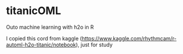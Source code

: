 # titanicOML
Outo machine learning with h2o in R

I copied this cord from kaggle (https://www.kaggle.com/rhythmcam/r-automl-h2o-titanic/notebook), just for study
